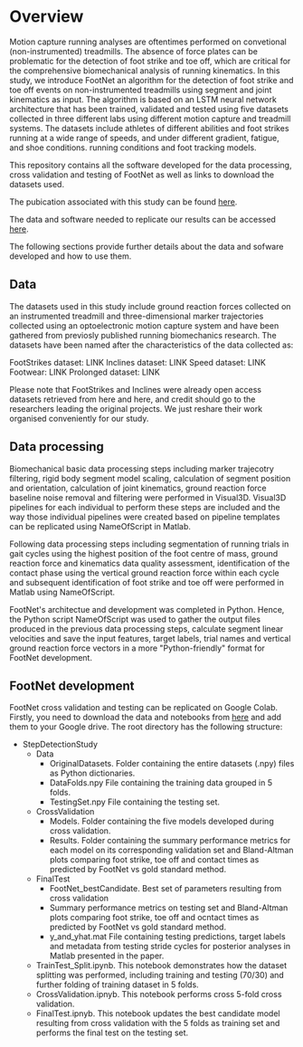 # Overview

Motion capture running analyses are oftentimes performed on convetional (non-instrumented) treadmills. The absence of force plates can be problematic for the detection of foot strike and toe off, which are critical for the comprehensive biomechanical analysis of running kinematics. In this study, we introduce FootNet an algorithm for the detection of foot strike and toe off events on non-instrumented treadmills using segment and joint kinematics as input. The algorithm is based on an LSTM neural network architecture that has been trained, validated and tested using five datasets collected in three different labs using different motion capture and treadmill systems. The datasets include athletes of different abilities and foot strikes running at a wide range of speeds, and under different gradient, fatigue, and shoe conditions. running conditions and foot tracking models.

This repository contains all the software developed for the data processing, cross validation and testing of FootNet as well as links to download the datasets used.

The pubication associated with this study can be found [here](link2pub).

The data and software needed to replicate our results can be accessed [here](link2datasoftwareetc).

The following sections provide further details about the data and sofware developed and how to use them.

## Data

The datasets used in this study include ground reaction forces collected on an instrumented treadmill and three-dimensional marker trajectories collected using an optoelectronic motion capture system and have been gathered from previosly published running biomechanics research. The datasets have been named after the characteristics of the data collected as:

FootStrikes dataset: LINK
Inclines dataset: LINK
Speed dataset: LINK
Footwear: LINK
Prolonged dataset: LINK

Please note that FootStrikes and Inclines were already open access datasets retrieved from here and here, and credit should go to the researchers leading the original projects. We just reshare their work organised conveniently for our study.

## Data processing

Biomechanical basic data processing steps including marker trajecotry filtering, rigid body segment model scaling, calculation of segment position and orientation, calculation of joint kinematics, ground reaction force baseline noise removal and filtering were performed in Visual3D. Visual3D pipelines for each individual to perform these steps are included and the way those individual pipelines were created based on pipeline templates can be replicated using NameOfScript in Matlab. 

Following data processing steps including segmentation of running trials in gait cycles using the highest position of the foot centre of mass, ground reaction force and kinematics data quality assessment, identification of the contact phase using the vertical ground reaction force within each cycle and subsequent identification of foot strike and toe off were performed in Matlab using NameOfScript.

FootNet's architectue and development was completed in Python. Hence, the Python script NameOfScript was used to gather the output files produced in the previous data processing steps, calculate segment linear velocities and save the input features, target labels, trial names and vertical ground reaction force vectors in a more "Python-friendly" format for FootNet development.

## FootNet development

FootNet cross validation and testing can be replicated on Google Colab. Firstly, you need to download the data and notebooks from [here](https://drive.google.com/drive/folders/1MMpsXvz8-rDjTwwfOrp_k7zS_Om1gqLy?usp=sharing) and add them to your Google drive. The root directory has the following structure:

  - StepDetectionStudy
    - Data
      - OriginalDatasets. Folder containing the entire datasets (.npy) files as Python dictionaries.
      - DataFolds.npy File containing the training data grouped in 5 folds.
      - TestingSet.npy File containing the testing set.
    - CrossValidation
      - Models. Folder containing the five models developed during cross validation.
      - Results. Folder containing the summary performance metrics for each model on its corresponding validation set and Bland-Altman plots comparing foot strike, toe off and contact times as predicted by FootNet vs gold standard method.
    - FinalTest
      - FootNet_bestCandidate. Best set of parameters resulting from cross validation
      - Summary performance metrics on testing set and Bland-Altman plots comparing foot strike, toe off and ocntact times as predicted by FootNet vs gold standard method.
      - y_and_yhat.mat File containing testing predictions, target labels and metadata from testing stride cycles for posterior analyses in Matlab presented in the paper.
    - TrainTest_Split.ipynb. This notebook demonstrates how the dataset splitting was performed, including training and testing (70/30) and further folding of training dataset in 5 folds.
    - CrossValidation.ipnyb. This notebook performs cross 5-fold cross validation.
    - FinalTest.ipnyb. This notebook updates the best candidate model resulting from cross validation with the 5 folds as training set and performs the final test on the testing set.
